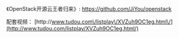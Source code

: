 《OpenStack开源云王者归来》: [https:\/\/github.com\/JiYou\/openstack](https://github.com/JiYou/openstack)

配套视频： [http:\/\/www.tudou.com\/listplay\/XVZuh9OC1eg.html\/](http://www.tudou.com/listplay/XVZuh9OC1eg.html/)

